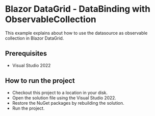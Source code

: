 # Blazor DataGrid - DataBinding with ObservableCollection

This example explains about how to use the datasource as observable collection in Blazor DataGrid.

## Prerequisites

* Visual Studio 2022

## How to run the project

* Checkout this project to a location in your disk.
* Open the solution file using the Visual Studio 2022.
* Restore the NuGet packages by rebuilding the solution.
* Run the project.